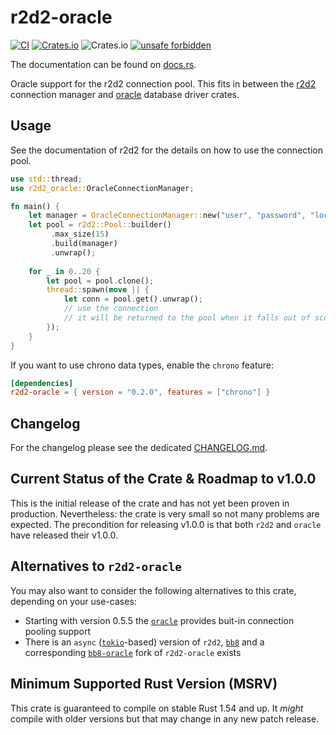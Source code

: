 # r2d2-oracle
[![CI](https://github.com/rursprung/r2d2-oracle/actions/workflows/CI.yml/badge.svg)](https://github.com/rursprung/r2d2-oracle/actions/workflows/CI.yml)
[![Crates.io](https://img.shields.io/crates/v/r2d2-oracle)](https://crates.io/crates/r2d2-oracle)
![Crates.io](https://img.shields.io/crates/l/r2d2-oracle)
[![unsafe forbidden](https://img.shields.io/badge/unsafe-forbidden-success.svg)](https://github.com/rust-secure-code/safety-dance/)

The documentation can be found on [docs.rs](https://docs.rs/r2d2-oracle/).

Oracle support for the r2d2 connection pool.
This fits in between the [r2d2](https://crates.io/crates/r2d2) connection manager and [oracle](https://crates.io/crates/oracle) database driver crates.

## Usage
See the documentation of r2d2 for the details on how to use the connection pool.

```rust
use std::thread;
use r2d2_oracle::OracleConnectionManager;

fn main() {
    let manager = OracleConnectionManager::new("user", "password", "localhost");
    let pool = r2d2::Pool::builder()
         .max_size(15)
         .build(manager)
         .unwrap();
    
    for _ in 0..20 {
        let pool = pool.clone();
        thread::spawn(move || {
            let conn = pool.get().unwrap();
            // use the connection
            // it will be returned to the pool when it falls out of scope.
        });
    }
}
```

If you want to use chrono data types, enable the `chrono` feature:

```toml
[dependencies]
r2d2-oracle = { version = "0.2.0", features = ["chrono"] }
```

## Changelog
For the changelog please see the dedicated [CHANGELOG.md](CHANGELOG.md).

## Current Status of the Crate & Roadmap to v1.0.0
This is the initial release of the crate and has not yet been proven in production. Nevertheless: the crate is very small so not many problems are expected.
The precondition for releasing v1.0.0 is that both `r2d2` and `oracle` have released their v1.0.0.

## Alternatives to `r2d2-oracle`
You may also want to consider the following alternatives to this crate, depending on your use-cases:
* Starting with version 0.5.5 the [`oracle`](https://crates.io/crates/oracle) provides buit-in connection pooling support
* There is an `async` ([`tokio`](https://crates.io/crates/tokio)-based) version of `r2d2`, [`bb8`](https://crates.io/crates/bb8) and a corresponding [`bb8-oracle`](https://crates.io/crates/bb8-oracle) fork of `r2d2-oracle` exists

## Minimum Supported Rust Version (MSRV)
This crate is guaranteed to compile on stable Rust 1.54 and up. It *might*
compile with older versions but that may change in any new patch release.
